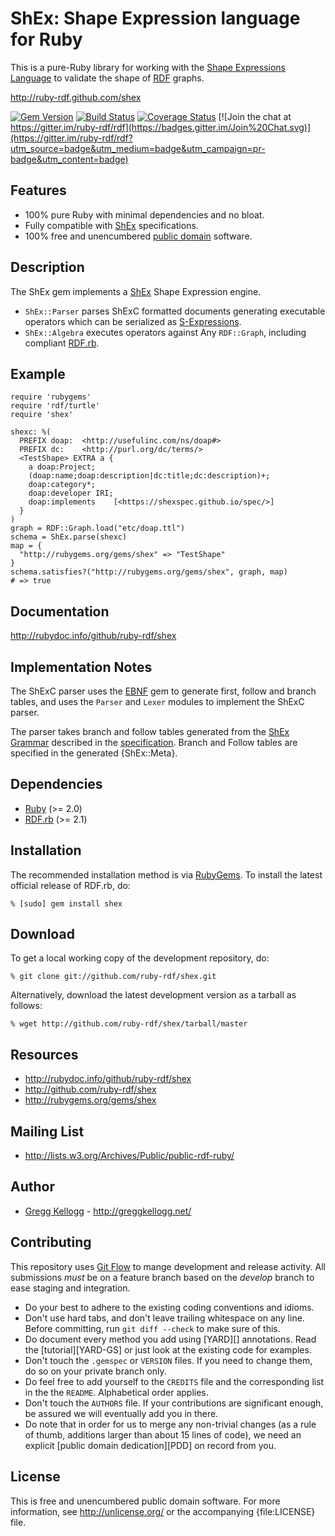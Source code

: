 # ShEx: Shape Expression language for Ruby

This is a pure-Ruby library for working with the [Shape Expressions Language][ShExSpec] to validate the shape of [RDF][] graphs.

<http://ruby-rdf.github.com/shex>

[![Gem Version](https://badge.fury.io/rb/shex.png)](http://badge.fury.io/rb/shex)
[![Build Status](https://travis-ci.org/ruby-rdf/shex.png?branch=master)](http://travis-ci.org/ruby-rdf/shex)
[![Coverage Status](https://coveralls.io/repos/ruby-rdf/shex/badge.svg)](https://coveralls.io/r/ruby-rdf/shex)
[![Join the chat at https://gitter.im/ruby-rdf/rdf](https://badges.gitter.im/Join%20Chat.svg)](https://gitter.im/ruby-rdf/rdf?utm_source=badge&utm_medium=badge&utm_campaign=pr-badge&utm_content=badge)

## Features

* 100% pure Ruby with minimal dependencies and no bloat.
* Fully compatible with [ShEx][ShExSpec] specifications.
* 100% free and unencumbered [public domain](http://unlicense.org/) software.

## Description

The ShEx gem implements a [ShEx][ShExSpec] Shape Expression engine.

* `ShEx::Parser` parses ShExC formatted documents generating executable operators which can be serialized as [S-Expressions](http://en.wikipedia.org/wiki/S-expression).
* `ShEx::Algebra` executes operators against Any `RDF::Graph`, including compliant [RDF.rb][].

## Example

    require 'rubygems'
    require 'rdf/turtle'
    require 'shex'

    shexc: %(
      PREFIX doap:  <http://usefulinc.com/ns/doap#>
      PREFIX dc:    <http://purl.org/dc/terms/>
      <TestShape> EXTRA a {
        a doap:Project;
        (doap:name;doap:description|dc:title;dc:description)+;
        doap:category*;
        doap:developer IRI;
        doap:implements    [<https://shexspec.github.io/spec/>]
      }
    )
    graph = RDF::Graph.load("etc/doap.ttl")
    schema = ShEx.parse(shexc)
    map = {
      "http://rubygems.org/gems/shex" => "TestShape"
    }
    schema.satisfies?("http://rubygems.org/gems/shex", graph, map)
    # => true

## Documentation

<http://rubydoc.info/github/ruby-rdf/shex>


## Implementation Notes
The ShExC parser uses the [EBNF][] gem to generate first, follow and branch tables, and uses the `Parser` and `Lexer` modules to implement the ShExC parser.

The parser takes branch and follow tables generated from the [ShEx Grammar](file.shex.html) described in the [specification][ShExSpec]. Branch and Follow tables are specified in the generated {ShEx::Meta}.

## Dependencies

* [Ruby](http://ruby-lang.org/) (>= 2.0)
* [RDF.rb](http://rubygems.org/gems/rdf) (>= 2.1)

## Installation

The recommended installation method is via [RubyGems](http://rubygems.org/).
To install the latest official release of RDF.rb, do:

    % [sudo] gem install shex

## Download

To get a local working copy of the development repository, do:

    % git clone git://github.com/ruby-rdf/shex.git

Alternatively, download the latest development version as a tarball as
follows:

    % wget http://github.com/ruby-rdf/shex/tarball/master

## Resources

* <http://rubydoc.info/github/ruby-rdf/shex>
* <http://github.com/ruby-rdf/shex>
* <http://rubygems.org/gems/shex>

## Mailing List

* <http://lists.w3.org/Archives/Public/public-rdf-ruby/>

## Author

* [Gregg Kellogg](http://github.com/gkellogg) - <http://greggkellogg.net/>

## Contributing

This repository uses [Git Flow](https://github.com/nvie/gitflow) to mange development and release activity. All submissions _must_ be on a feature branch based on the _develop_ branch to ease staging and integration.

* Do your best to adhere to the existing coding conventions and idioms.
* Don't use hard tabs, and don't leave trailing whitespace on any line.
  Before committing, run `git diff --check` to make sure of this.
* Do document every method you add using [YARD][] annotations. Read the
  [tutorial][YARD-GS] or just look at the existing code for examples.
* Don't touch the `.gemspec` or `VERSION` files. If you need to change them,
  do so on your private branch only.
* Do feel free to add yourself to the `CREDITS` file and the
  corresponding list in the the `README`. Alphabetical order applies.
* Don't touch the `AUTHORS` file. If your contributions are significant
  enough, be assured we will eventually add you in there.
* Do note that in order for us to merge any non-trivial changes (as a rule
  of thumb, additions larger than about 15 lines of code), we need an
  explicit [public domain dedication][PDD] on record from you.

## License

This is free and unencumbered public domain software. For more information,
see <http://unlicense.org/> or the accompanying {file:LICENSE} file.

[ShExSpec]:     https://shexspec.github.io/spec/
[RDF]:          http://www.w3.org/RDF/
[RDF.rb]:       http://rubydoc.info/github/ruby-rdf/rdf
[EBNF]:         http://rubygems.org/gems/ebnf
